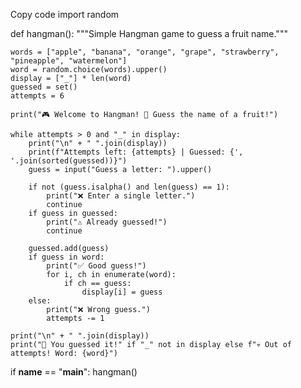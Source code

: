 Copy code
import random

def hangman():
    """Simple Hangman game to guess a fruit name."""
    
    words = ["apple", "banana", "orange", "grape", "strawberry", "pineapple", "watermelon"]
    word = random.choice(words).upper()
    display = ["_"] * len(word)
    guessed = set()
    attempts = 6

    print("🎮 Welcome to Hangman! 🍎 Guess the name of a fruit!")

    while attempts > 0 and "_" in display:
        print("\n" + " ".join(display))
        print(f"Attempts left: {attempts} | Guessed: {', '.join(sorted(guessed))}")
        guess = input("Guess a letter: ").upper()

        if not (guess.isalpha() and len(guess) == 1):
            print("❌ Enter a single letter.")
            continue
        if guess in guessed:
            print("⚠️ Already guessed!")
            continue

        guessed.add(guess)
        if guess in word:
            print("✅ Good guess!")
            for i, ch in enumerate(word):
                if ch == guess:
                    display[i] = guess
        else:
            print("❌ Wrong guess.")
            attempts -= 1

    print("\n" + " ".join(display))
    print("🎉 You guessed it!" if "_" not in display else f"💀 Out of attempts! Word: {word}")

if __name__ == "__main__":
    hangman()